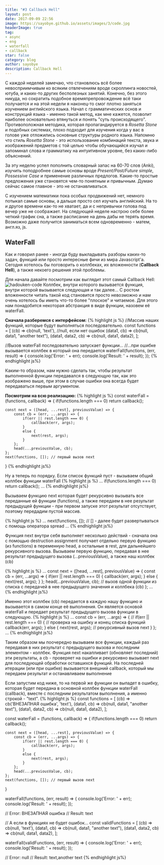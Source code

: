 ```yaml
---
title: "#3 Callback Hell"
layout: post
date: 2017-09-09 22:56
image: https://sayobye.github.io/assets/images/3/code.jpg
headerImage: true
tag:
- async
- eng
- waterfall
- callback
star: false
category: blog
author: sayobye
description: Callback Hell
---
```


С каждой неделей замечаю, что становлюсь всё более невосприимчивым ко всяким отвлечениям вроде скроллинга новостей, ютуба, и каких-то других бесполезных занятий. Конечно, без этого никуда, но сократить подобное времяпрепровождение всё таки получается и на этой недели я наконец-то смог плотно заняться изучением английского языка. Начал с грамматических основ и конструкций языка - именно такой метод, как мне кажется, позволит наиболее основательно втянуться и понять "суть происходящего". Противоположная методика, которая пропагандируется в *Rosetta Stone* и подобных системах, плохо подходит для изучения когда у вас в голове уже отложились основные структуры родного языка. Напомню что стиль *Rosetta Stone* - это использование комбинаций текста, звука и изображений предметов с той целью чтобы обучающийся изучал и запоминал слова и грамматику на интуитивном уровне, без каких-либо объяснений.

За эту неделю успел пополнить словарный запас на 60-70 слов (Anki), изучить поподробнее самые основы вроде *Present/Past/Future simple*, *Possessive Case* и применение различных предлогов. Какие-то простые предложения уже становятся чем-то понятным и привычным. Думаю сейчас самое главное - это не останавливаться. 

С изучением математики пока особых продвижений нет, немного потыкал самые основы, а дальше просто сел изучать английский. На то и другое времени как-то не хватает, да и с непривычки голова под вечер уже не соображает. На следующей неделе настрою себе более четкий график сна, а также расписание на день дабы не терять время. Возможно даже получится заниматься всем одновременно - матем, англ.яз, js. 

## WaterFall

Как и говорил ранее - иногда буду выкладывать разборы каких-то задач, функций или просто интересные фичи из мира Javascript'a. Сегодня хотелось бы поговорить о коллбеках, их вложенности (**Callback Hell**), а также некоего решения этой проблемы. 

Для начала давайте посмотрим как выглядит этот самый Callback Hell:
![hadouken-code](https://sayobye.github.io/assets/images/3/hadouken-code.jpg)
Коллбек, внутри которого вызывается функция, внутри которой вызывается следующая и так далее...
С ростом вложенности читать такой код становится просто невозможно и нам очень хотелось бы иметь что-то более "плоское" и читаемое. Для этого нам понадобится некоторая абстракция в виде функции, назовем её waterFall. 

**Сначала разберемся с интерфейсом:** 
{% highlight js %}
//Массив наших функций, которые будут выполняться последовательно.
const functions = [
    (cb) => cb(null, 'text'), //null, если нет ошибок
    (data1, cb) => cb(null, data1, "another text"),
    (data1, data2, cb) => cb(null, data1, data2),
];

//Вызов waterFall последовательно запускает функции...
//...при ошибке вызывается коллбек в который она передается
waterFall(functions, (err, result) => {
    console.log('Error: ' + err);
    console.log('Result: ' + result);
});
{% endhighlight js%}

Каким-то образом, нам нужно сделать так, чтобы результат выполненной функции передавался в следующую так, как это изображено выше, при этом в случае ошибки она всегда будет передаваться первым аргументом. 

**Посмотрим на всю реализацию:**
{% highlight js %}
const waterFall = (functions, callback) => {
    if(functions.length === 0) return callback();

    const next = ([head, ...rest], previousValue) => {
        const cb = (err, ...args) => {
            if(err || rest.length === 0) {
                callback(err, args); 
            }
            else {
                next(rest, args);
            }
        };
        head(...previousValue, cb);
    };
    next(functions, []); // первый вызов next
}
{% endhighlight js%}

Ну а теперь по порядку. 
Если список функций пуст - вызываем общий коллбек функции waterFall
{% highlight js %}
...
    if(functions.length === 0) return callback();
...
{% endhighlight js%}

Вызываем функцию next которая будет рекурсивно вызывать все переданные ей функции (functions), а также передаем в нее результат предыдущей функции - при первом запуске этот результат отсутствует, поэтому передадим пустой массив.


{% highlight js %}
...
    next(functions, []); 
// [] - далее будет развертываться с помощь оператора spread
...
{% endhighlight js%}

Функция next внутри себя выполняет несколько действий - cначала она с помощью destruction assignment получает отдельно первую функцию (из functions) в переменную head, а остальные в rest, для дальнейшего рекурсивного вызова.
Вызываем первую функцию, передавая в нее результат предыдущего вызова (...previousValue), а также наш коллбек (cb)


{% highlight js %}
...
const next = ([head, ...rest], previousValue) => {
    const cb = (err, ...args) => {
        if(err || rest.length === 0) {
            callback(err, args); 
        }
        else {
            next(rest, args);
        }
    };
    head(...previousValue, cb); // вызов одной функции из списка с передачей в нее предыдущего значения и коллбека (cb)
};
...
{% endhighlight js%}


Именно этот коллбек (cb) передается в каждую нашу функцию и вызывается в самом конце её выполнения. Он является основой waterFall и передает результат предыдущего вызова функции в следующую.
{% highlight js %}
...
const cb = (err, ...args) => { // 
    if(err || rest.length === 0) { // проверка на ошибку и конец списка функций
        callback(err, args);
    }
    else {
        next(rest, args); // рекурсивный вызов next
    }
};
...
{% endhighlight js%}

Таким образом мы поочередно вызываем все функции, каждый раз передавая в них результат с предыдущего вызова и последним элементом - коллбек. Функция next накапливает (обновляет последний) эти результаты, а cb - проверяет на ошибки и рекурсивно вызывает next для последующей обработки оставшихся функций. На последней итерации (или при ошибке) вызывается внешний callback, который мы передаем результат и останавливаем выполнение

Если запустим код ниже, то на первой же функции он выпадет в ошибку, которая будет передана в основной коллбек функции waterFall (callback), вместе с последним результатом выполнения, а именно строкой - "text".
{% highlight js %}
const functions = [
(cb) => cb('ВНЕЗАПНАЯ ошибка', 'text'),
(data1, cb) => cb(null, data1, "another text"),
(data1, data2, cb) => cb(null, data1, data2),
];

const waterFall = (functions, callback) => {
    if(functions.length === 0) return callback();

    const next = ([head, ...rest], previousValue) => {
        const cb = (err, ...args) => {
            if(err || rest.length === 0) {
                callback(err, args); 
            }
            else {
                next(rest, args);
            }
        };
        head(...previousValue, cb);
    };
    next(functions, []); // первый вызов next
}

waterFall(functions, (err, result) => {
    console.log('Error: ' + err);
    console.log('Result: ' + result);
}); 

// Error: ВНЕЗАПНАЯ ошибка
// Result: text


// А если в функциях не будет ошибок...
const validFunctions = [
(cb) => cb(null, 'text'),
(data1, cb) => cb(null, data1, "another text"),
(data1, data2, cb) => cb(null, data1, data2),
];

waterFall(validFunctions, (err, result) => {
    console.log('Error: ' + err);
    console.log('Result: ' + result);
}); 

// Error: null
// Result: text,another text
{% endhighlight js%}












